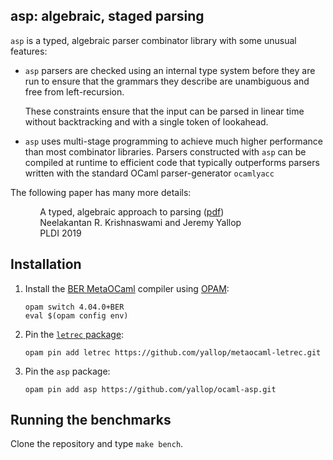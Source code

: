 ## asp: algebraic, staged parsing

`asp` is a typed, algebraic parser combinator library with some unusual features:

  * `asp` parsers are checked using an internal type system before they are
    run to ensure that the grammars they describe are unambiguous and
    free from left-recursion.

    These constraints ensure that the input can be parsed in linear
    time without backtracking and with a single token of lookahead.

  * `asp` uses multi-stage programming to achieve much higher
    performance than most combinator libraries.  Parsers constructed
    with `asp` can be compiled at runtime to efficient code that
    typically outperforms parsers written with the standard OCaml
    parser-generator `ocamlyacc`
    
The following paper has many more details:

&nbsp;&nbsp;&nbsp;&nbsp;&nbsp;&nbsp;&nbsp;&nbsp;&nbsp;&nbsp;&nbsp;&nbsp;A typed, algebraic approach to parsing ([pdf][paper])  
&nbsp;&nbsp;&nbsp;&nbsp;&nbsp;&nbsp;&nbsp;&nbsp;&nbsp;&nbsp;&nbsp;&nbsp;Neelakantan R. Krishnaswami and Jeremy Yallop  
&nbsp;&nbsp;&nbsp;&nbsp;&nbsp;&nbsp;&nbsp;&nbsp;&nbsp;&nbsp;&nbsp;&nbsp;PLDI 2019

## Installation

1. Install the [BER MetaOCaml][ber-metaocaml] compiler using [OPAM][opam]:

   ```
   opam switch 4.04.0+BER
   eval $(opam config env)
   ```

2. Pin the [`letrec` package][letrec]:

   ```
   opam pin add letrec https://github.com/yallop/metaocaml-letrec.git
   ```

3. Pin the `asp` package:

   ```
   opam pin add asp https://github.com/yallop/ocaml-asp.git
   ```


## Running the benchmarks

Clone the repository and type `make bench`.

[paper]: https://www.cl.cam.ac.uk/~jdy22/papers/a-typed-algebraic-approach-to-parsing.pdf
[opam]: https://opam.ocaml.org/
[letrec]: https://github.com/yallop/metaocaml-letrec
[ber-metaocaml]: http://okmij.org/ftp/ML/MetaOCaml.html
